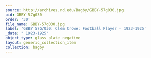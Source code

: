 ```yaml
---
source: http://archives.nd.edu/Bagby/GBBY-57g030.jpg
pid: GBBY-57g030
order: '30'
file_name: GBBY-57g030.jpg
label: 'GBBY 57G/030: Clem Crowe: Football Player - 1923-1925'
_date: " 1923-1925"
object_type: glass plate negative
layout: generic_collection_item
collection: bagby
---
```

